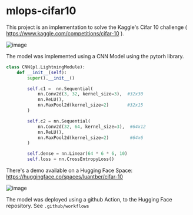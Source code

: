 # mlops-cifar10

This project is an implementation to solve the Kaggle's Cifar 10 challenge ( https://www.kaggle.com/competitions/cifar-10 ).


![image](https://user-images.githubusercontent.com/15067649/176201110-723dd6b7-5894-4436-bbb7-505e18e5cab3.png)


The model was implemented using a CNN Model using the pytorh library.

```python
class CNN(pl.LightningModule):    
    def __init__(self):
        super().__init__()

        self.c1 =  nn.Sequential(
            nn.Conv2d(3, 32, kernel_size=3),  #32x30
            nn.ReLU(),                        
            nn.MaxPool2d(kernel_size=2)       #32x15
        )

        self.c2 = nn.Sequential(
            nn.Conv2d(32, 64, kernel_size=3),  #64x12
            nn.ReLU(),
            nn.MaxPool2d(kernel_size=2)        #64x6
        )

        self.dense = nn.Linear(64 * 6 * 6, 10)
        self.loss = nn.CrossEntropyLoss()
```

There's a demo available on a Hugging Face Space: https://huggingface.co/spaces/luantber/cifar-10

![image](https://user-images.githubusercontent.com/15067649/176201686-b0a8729d-4b14-4126-b424-f7db8bca4bc6.png)

The model was deployed using a github Action, to the Hugging Face repository. See `.github/workflows`
